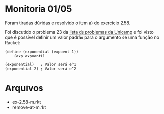 # Monitoria 01/05

Foram tiradas dúvidas e resolvido o item a)
do exercício 2.58.


Foi discutido o problema 23 da [lista de problemas da Unicamp](https://www.ic.unicamp.br/~meidanis/courses/mc336/2006s2/funcional/L-99_Ninety-Nine_Lisp_Problems.html)
e foi visto que é possível definir um valor padrão para o argumento de uma função no Racket:

```racket
(define (exponential (expoent 1))
	(exp expoent))

(exponential)   ; Valor será e^1
(exponential 2) ; Valor será e^2
```

# Arquivos

- ex-2.58-m.rkt
- remove-at-m.rkt

